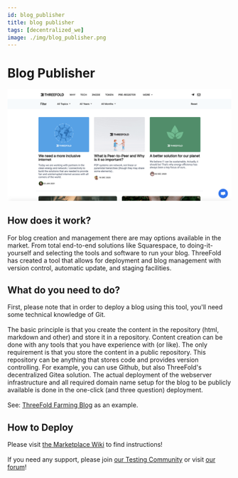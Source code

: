 ```yaml
---
id: blog_publisher
title: blog publisher
tags: [decentralized_we]
image: ./img/blog_publisher.png
---
```


# Blog Publisher

![](./img/blogpublisherexample.png)

## How does it work?

For blog creation and management there are may options available in the market. From total end-to-end solutions like Squarespace, to doing-it-yourself and selecting the tools and software to run your blog. ThreeFold has created a tool that allows for deployment and blog management with version control, automatic update, and staging facilities.

## What do you need to do?

First, please note that in order to deploy a blog using this tool, you'll need some technical knowledge of Git.
<br/>
<br/>
The basic principle is that you create the content in the repository (html, markdown and other) and store it in a repository. Content creation can be done with any tools that you have experience with (or like). The only requirement is that you store the content in a public repository. This repository can be anything that stores code and provides version controlling. For example, you can use Github, but also ThreeFold's decentralized Gitea solution. The actual deployment of the webserver infrastructure and all required domain name setup for the blog to be publicly available is done in the one-click (and three question) deployment.
<br/>
<br/>
See: [ThreeFold Farming Blog](https://farming.threefold.io/blog) as an example.

## How to Deploy

Please visit [the Marketplace Wiki](https://new.threefold.io/info/cloud#/cloud__evdc_marketplace) to find instructions!
<br/>
<br/>
If you need any support, please join [our Testing Community](https://bit.ly/tftesting) or visit [our forum](https://forum.threefold.io)!

<!-- 
### Deploy

create widget which does following,
widget needs to be here in iframe


- [ ] size: small/mid/large
  - small limited amount of visitors per month
  - large ...
- [ ] location (mention more locations coming soon)
  - Ghent
  - Vienna
- [ ] name
  - name as used in solution (in the webui and on web)
- [ ] domain (name is prefix of this)
  - ava.tf
  - 3x0.me
  - refit.earth
  - co30.org
  - ninja.tf
  - base.tf
  - tf9.io
- [ ] git url
  - check in wizard git url works
- [ ] sshkey yes/no
  - if yes, ask sshkey for remote login

  - always deploy on ipv6 public
  - always deploy on webgateway


## Manual

- link to manual (TODO: check good enough)

 -->
